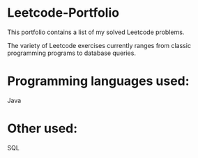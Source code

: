 # Leetcode-Portfolio

This portfolio contains a list of my solved Leetcode problems. 

The variety of Leetcode exercises currently ranges from classic programming programs to database queries.

# Programming languages used:
Java

# Other used:
SQL
